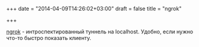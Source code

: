 +++
date = "2014-04-09T14:26:02+03:00"
draft = false
title = "ngrok"

+++

<p><a href="https://github.com/inconshreveable/ngrok">ngrok</a>&nbsp;-&nbsp;интроспектированный&nbsp;туннель на localhost. Удобно, если нужно что-то быстро показать клиенту.</p>

